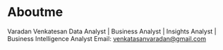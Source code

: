 # Aboutme
Varadan Venkatesan  Data Analyst | Business Analyst | Insights Analyst | Business Intelligence Analyst   Email: venkatasanvaradan@gmail.com
